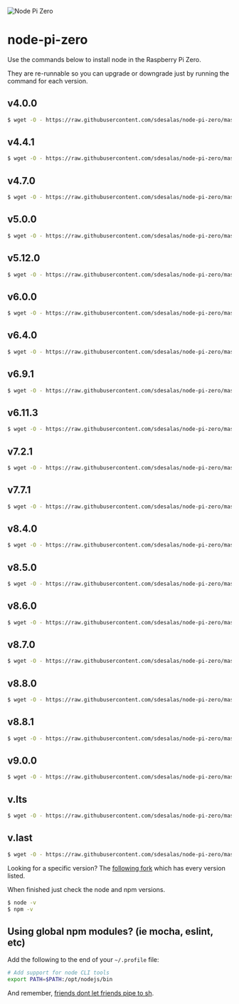![Node Pi Zero](https://raw.githubusercontent.com/sdesalas/node-pi-zero/eb55d80c724950137b79dbeded540789dc3cf455/pizero.png)

# node-pi-zero

Use the commands below to install node in the Raspberry Pi Zero.

They are re-runnable so you can upgrade or downgrade just by running the command for each version.

## v4.0.0

```sh
$ wget -O - https://raw.githubusercontent.com/sdesalas/node-pi-zero/master/install-node-v4.0.0.sh | bash
```

## v4.4.1

```sh
$ wget -O - https://raw.githubusercontent.com/sdesalas/node-pi-zero/master/install-node-v4.4.1.sh | bash
```

## v4.7.0

```sh
$ wget -O - https://raw.githubusercontent.com/sdesalas/node-pi-zero/master/install-node-v4.7.0.sh | bash
```

## v5.0.0

```sh
$ wget -O - https://raw.githubusercontent.com/sdesalas/node-pi-zero/master/install-node-v5.0.0.sh | bash
```

## v5.12.0

```sh
$ wget -O - https://raw.githubusercontent.com/sdesalas/node-pi-zero/master/install-node-v5.12.0.sh | bash
```

## v6.0.0

```sh
$ wget -O - https://raw.githubusercontent.com/sdesalas/node-pi-zero/master/install-node-v6.0.0.sh | bash
```

## v6.4.0

```sh
$ wget -O - https://raw.githubusercontent.com/sdesalas/node-pi-zero/master/install-node-v6.4.0.sh | bash
```

## v6.9.1

```sh
$ wget -O - https://raw.githubusercontent.com/sdesalas/node-pi-zero/master/install-node-v6.9.1.sh | bash
```

## v6.11.3

```sh
$ wget -O - https://raw.githubusercontent.com/sdesalas/node-pi-zero/master/install-node-v6.11.3.sh | bash
```

## v7.2.1

```sh
$ wget -O - https://raw.githubusercontent.com/sdesalas/node-pi-zero/master/install-node-v7.2.1.sh | bash
```

## v7.7.1

```sh
$ wget -O - https://raw.githubusercontent.com/sdesalas/node-pi-zero/master/install-node-v7.7.1.sh | bash
```

## v8.4.0

```sh
$ wget -O - https://raw.githubusercontent.com/sdesalas/node-pi-zero/master/install-node-v8.4.0.sh | bash
```

## v8.5.0

```sh
$ wget -O - https://raw.githubusercontent.com/sdesalas/node-pi-zero/master/install-node-v8.5.0.sh | bash
```

## v8.6.0

```sh
$ wget -O - https://raw.githubusercontent.com/sdesalas/node-pi-zero/master/install-node-v8.6.0.sh | bash
```

## v8.7.0

```sh
$ wget -O - https://raw.githubusercontent.com/sdesalas/node-pi-zero/master/install-node-v8.7.0.sh | bash
```

## v8.8.0

```sh
$ wget -O - https://raw.githubusercontent.com/sdesalas/node-pi-zero/master/install-node-v8.8.0.sh | bash
```

## v8.8.1

```sh
$ wget -O - https://raw.githubusercontent.com/sdesalas/node-pi-zero/master/install-node-v8.8.1.sh | bash
```

## v9.0.0

```sh
$ wget -O - https://raw.githubusercontent.com/sdesalas/node-pi-zero/master/install-node-v9.0.0.sh | bash
```

## v.lts

```sh
$ wget -O - https://raw.githubusercontent.com/sdesalas/node-pi-zero/master/install-node-v.lts.sh | bash
```

## v.last

```sh
$ wget -O - https://raw.githubusercontent.com/sdesalas/node-pi-zero/master/install-node-v.last.sh | bash
```

Looking for a specific version? The [following fork](https://github.com/Grayda/node-pi-zero) which has every version listed.

When finished just check the node and npm versions.

```sh
$ node -v
$ npm -v
```

## Using global npm modules? (ie mocha, eslint, etc)

Add the following to the end of your `~/.profile` file:
```sh
# Add support for node CLI tools
export PATH=$PATH:/opt/nodejs/bin
```

And remember, [friends dont let friends pipe to sh](https://www.seancassidy.me/dont-pipe-to-your-shell.html).
